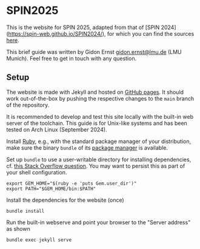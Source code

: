 # SPIN2025


This is the website for SPIN 2025, adapted from that of [SPIN 2024]
(https://spin-web.github.io/SPIN2024/), for which you can find the sources [here](https://github.com/SPIN-web/SPIN2024).

This brief guide was written by Gidon Ernst <gidon.ernst@lmu.de> (LMU Munich). Feel free to get in touch with any question.

## Setup

The website is made with Jekyll and hosted on [GitHub pages](https://docs.github.com/en/pages/). It should work out-of-the-box by pushing the respective changes to the `main` branch of the repository.

It is recommended to develop and test this site locally with the built-in web server of the toolchain. This guide is for Unix-like systems and has been tested on Arch Linux (September 2024).

Install [Ruby](https://www.ruby-lang.org), e.g., with the standard package manager of your distribution, make sure the binary `bundle` of its [package manager](https://bundler.io/) is available.

Set up `bundle` to use a user-writable directory for installing dependencies, cf. [this Stack Overflow question](https://stackoverflow.com/questions/40385493/how-to-run-bundle-install-as-normal-user).
You may want to persist this as part of your shell configuration.

    export GEM_HOME="$(ruby -e 'puts Gem.user_dir')"
    export PATH="$GEM_HOME/bin:$PATH"

Install the dependencies for the website (once)

    bundle install

Run the built-in webserve and point your browser to the "Server address" as shown

    bundle exec jekyll serve

